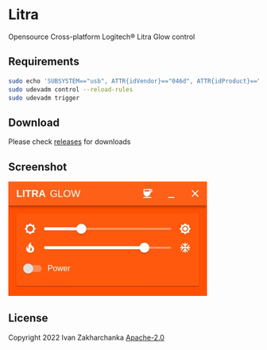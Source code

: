 # Litra

Opensource Cross-platform Logitech® Litra Glow control

## Requirements

```bash
sudo echo 'SUBSYSTEM=="usb", ATTR{idVendor}=="046d", ATTR{idProduct}=="c900", MODE="0666"' > /etc/udev/rules.d/50-litra-glow.rules
sudo udevadm control --reload-rules
sudo udevadm trigger
```

## Download

Please check [releases](https://github.com/zource-dev/litra-glow/releases) for downloads

## Screenshot

![Logitech® Litra Glow UI](assets/screenshot.jpg 'Logitech® Litra Glow UI')

## License

Copyright 2022 Ivan Zakharchanka [Apache-2.0](http://www.apache.org/licenses/LICENSE-2.0)
